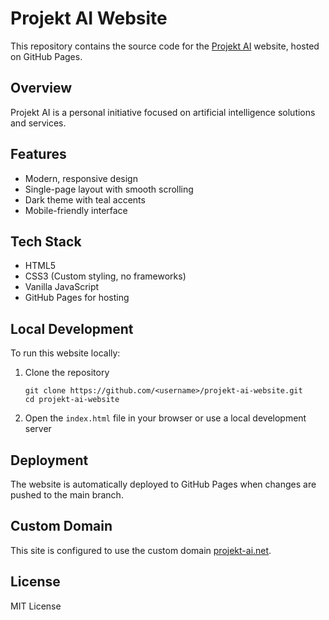 # Projekt AI Website

This repository contains the source code for the [Projekt AI](https://projekt-ai.net) website, hosted on GitHub Pages.

## Overview

Projekt AI is a personal initiative focused on artificial intelligence solutions and services.

## Features

- Modern, responsive design
- Single-page layout with smooth scrolling
- Dark theme with teal accents
- Mobile-friendly interface

## Tech Stack

- HTML5
- CSS3 (Custom styling, no frameworks)
- Vanilla JavaScript
- GitHub Pages for hosting

## Local Development

To run this website locally:

1. Clone the repository
   ```
   git clone https://github.com/<username>/projekt-ai-website.git
   cd projekt-ai-website
   ```

2. Open the `index.html` file in your browser or use a local development server

## Deployment

The website is automatically deployed to GitHub Pages when changes are pushed to the main branch.

## Custom Domain

This site is configured to use the custom domain [projekt-ai.net](https://projekt-ai.net).

## License

MIT License 